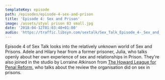 ```yaml
---
templateKey: episode
path: /episodes/episode-4-sex-and-prison
title: 'Episode 4: Sex and Prison'
image: /assets/styal prison 83 small.jpg
date: '2018-04-12T01:03:40+01:00'
audio: 'https://traffic.libsyn.com/sextalk/Sex_Talk_Episode_4-_Sex_and_Prison.mp3'
---
```

Episode 4 of Sex Talk looks into the relatively unknown world of Sex and Prisons. Adele and Hilary hear from a former prisoner, Julia, who talks openly about her own experience of sex and relationships in Prison. They're also joined in the studio by Lorraine Atkinson from [The Howard League for Penal Reform](https://howardleague.org/wp-content/uploads/2016/03/Sex-in-prison-web.pdf), who talks about the review the organisation did on sex in prisons.
